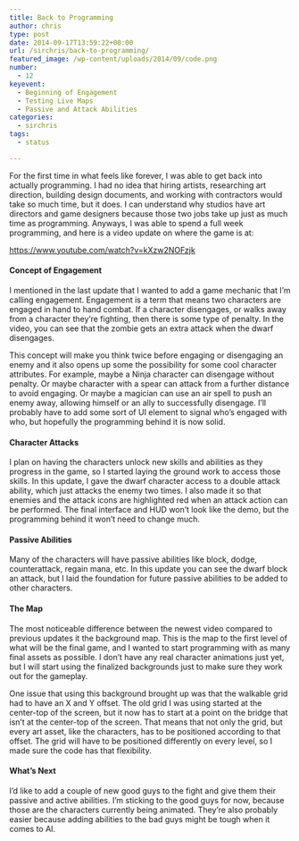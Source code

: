```yaml
---
title: Back to Programming
author: chris
type: post
date: 2014-09-17T13:59:22+00:00
url: /sirchris/back-to-programming/
featured_image: /wp-content/uploads/2014/09/code.png
number:
  - 12
keyevent:
  - Beginning of Engagement
  - Testing Live Maps
  - Passive and Attack Abilities
categories:
  - sirchris
tags:
  - status

---
```

For the first time in what feels like forever, I was able to get back into actually programming. I had no idea that hiring artists, researching art direction, building design documents, and working with contractors would take so much time, but it does. I can understand why studios have art directors and game designers because those two jobs take up just as much time as programming. Anyways, I was able to spend a full week programming, and here is a video update on where the game is at:
<!--more-->

https://www.youtube.com/watch?v=kXzw2NOFzjk

#### Concept of Engagement

I mentioned in the last update that I wanted to add a game mechanic that I&#8217;m calling engagement. Engagement is a term that means two characters are engaged in hand to hand combat. If a character disengages, or walks away from a character they&#8217;re fighting, then there is some type of penalty. In the video, you can see that the zombie gets an extra attack when the dwarf disengages.

This concept will make you think twice before engaging or disengaging an enemy and it also opens up some the possibility for some cool character attributes. For example, maybe a Ninja character can disengage without penalty. Or maybe character with a spear can attack from a further distance to avoid engaging. Or maybe a magician can use an air spell to push an enemy away, allowing himself or an ally to successfully disengage. I&#8217;ll probably have to add some sort of UI element to signal who&#8217;s engaged with who, but hopefully the programming behind it is now solid.

#### Character Attacks

I plan on having the characters unlock new skills and abilities as they progress in the game, so I started laying the ground work to access those skills. In this update, I gave the dwarf character access to a double attack ability, which just attacks the enemy two times. I also made it so that enemies and the attack icons are highlighted red when an attack action can be performed. The final interface and HUD won&#8217;t look like the demo, but the programming behind it won&#8217;t need to change much.

#### Passive Abilities

Many of the characters will have passive abilities like block, dodge, counterattack, regain mana, etc. In this update you can see the dwarf block an attack, but I laid the foundation for future passive abilities to be added to other characters.

#### The Map

The most noticeable difference between the newest video compared to previous updates it the background map. This is the map to the first level of what will be the final game, and I wanted to start programming with as many final assets as possible. I don&#8217;t have any real character animations just yet, but I will start using the finalized backgrounds just to make sure they work out for the gameplay.

One issue that using this background brought up was that the walkable grid had to have an X and Y offset. The old grid I was using started at the center-top of the screen, but it now has to start at a point on the bridge that isn&#8217;t at the center-top of the screen. That means that not only the grid, but every art asset, like the characters, has to be positioned according to that offset. The grid will have to be positioned differently on every level, so I made sure the code has that flexibility.

#### What&#8217;s Next

I&#8217;d like to add a couple of new good guys to the fight and give them their passive and active abilities. I&#8217;m sticking to the good guys for now, because those are the characters currently being animated. They&#8217;re also probably easier because adding abilities to the bad guys might be tough when it comes to AI.